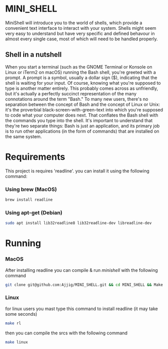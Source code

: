 # MINI_SHELL
MiniShell will introduce you to the world of shells, which provide a convenient text interface to interact with your system. Shells might seem very easy to understand but have very specific and defined behavour in almost every single case, most of which will need to be handled properly.
## Shell in a nutshell
When you start a terminal (such as the GNOME Terminal or Konsole on Linux or iTerm2 on macOS) running the Bash shell, you're greeted with a prompt. A prompt is a symbol, usually a dollar sign ($), indicating that the shell is waiting for your input. Of course, knowing what you're supposed to type is another matter entirely. 
This probably comes across as unfriendly, but it's actually a perfectly succinct representation of the many connotations around the term "Bash." To many new users, there's no separation between the concept of Bash and the concept of Linux or Unix: it's the proverbial black-screen-with-green-text into which you're supposed to code what your computer does next. That conflates the Bash shell with the commands you type into the shell. It's important to understand that they're two separate things: Bash is just an application, and its primary job is to run other applications (in the form of commands) that are installed on the same system.
# Requirements
This project is requires 'readline'. you can install it using the following command:
### Using brew (MacOS)
```Bash
brew install readline
```
### Using apt-get (Debian)
```Bash
sudo apt install lib32readline8 lib32readline-dev libreadline-dev
```

# Running
### MacOS
After installing readline you can compile & run *minishell* with the following command
```Bash
git clone git@github.com:Ajjig/MINI_SHELL.git && cd MINI_SHELL && Make && ./minishell
```
### Linux
for linux users you mast type this command to install readline (it may take some seconds)
```Bash
make rl
```
then you can compile the srcs with the following command
```Bash
make linux
```
